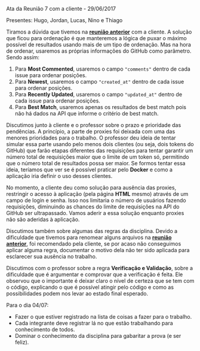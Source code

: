 Ata da Reunião 7 com a cliente -  29/06/2017

Presentes: Hugo, Jordan, Lucas, Nino e Thiago

Tiramos a dúvida que tivemos na **[reunião anterior](https://github.com/danielamaksoud/INF1629TerceiroTrabalho/blob/master/Documenta%C3%A7%C3%A3o/Atas/M_27_06_2017.md)** com a cliente. A solução que ficou para ordenação é que manteremos a lógica de puxar o máximo possível de resultados usando mais de um tipo de ordenação. Mas na hora de ordenar, usaremos as próprias informações do GitHub como parâmetro. Sendo assim:
1. Para **Most Commented**, usaremos o campo `"comments"` dentro de cada issue para ordenar posições.
2. Para **Newest**, usaremos o campo `"created_at"` dentro de cada issue para ordenar posições.
3. Para **Recently Updated**, usaremos o campo `"updated_at"` dentro de cada issue para ordenar posições.
4. Para **Best Match**, usaremos apenas os resultados de best match pois não há dados na API que informe o critério de best match.

Discutimos junto à cliente e o professor sobre o prazo e prioridade das pendências. A princípio, a parte de proxies foi deixada com uma das menores prioridades para o trabalho. O professor deu ideia de tentar simular essa parte usando pelo menos dois clientes (ou seja, dois tokens do GitHub) que farão etapas diferentes das requisições para tentar garantir um número total de requisições maior que o limite de um token só, permitindo que o número total de resultados possa ser maior. Se formos tentar essa ideia, teríamos que ver se é possível praticar pelo **Docker** e como a aplicação iria definir o uso desses clientes.

No momento, a cliente deu como solução para ausência das proxies, restringir o acesso à aplicação (pela página **HTML** mesmo) através de um campo de login e senha. Isso nos limitaria o número de usuários fazendo requisições, diminuindo as chances do limite de requisições na API do GitHub ser ultrapassado. Vamos aderir a essa solução enquanto proxies não são aderidas à aplicação.

Discutimos também sobre algumas das regras da disciplina. Devido a dificuldade que tivemos para renomear alguns arquivos na **[reunião anterior](https://github.com/danielamaksoud/INF1629TerceiroTrabalho/blob/master/Documenta%C3%A7%C3%A3o/Atas/M_27_06_2017.md)**, foi recomendado pela cliente, se por acaso não conseguimos aplicar alguma regra, documentar o motivo dela não ter sido aplicada para esclarecer sua ausência no trabalho.

Discutimos com o professor sobre a regra **Verificação e Validação**, sobre a dificuldade que é argumentar e comprovar que a verificação é feita. Ele observou que o importante é deixar claro o nível de certeza que se tem com o código, explicando o que é possível atingir pelo código e como as possibilidades podem nos levar ao estado final esperado.

Para o dia 04/07:
- Fazer o que estiver registrado na lista de coisas a fazer para o trabalho.
- Cada integrante deve registrar lá no que estão trabalhando para conhecimento de todos.
- Dominar o conhecimento da disciplina para gabaritar a prova (e ser feliz).

